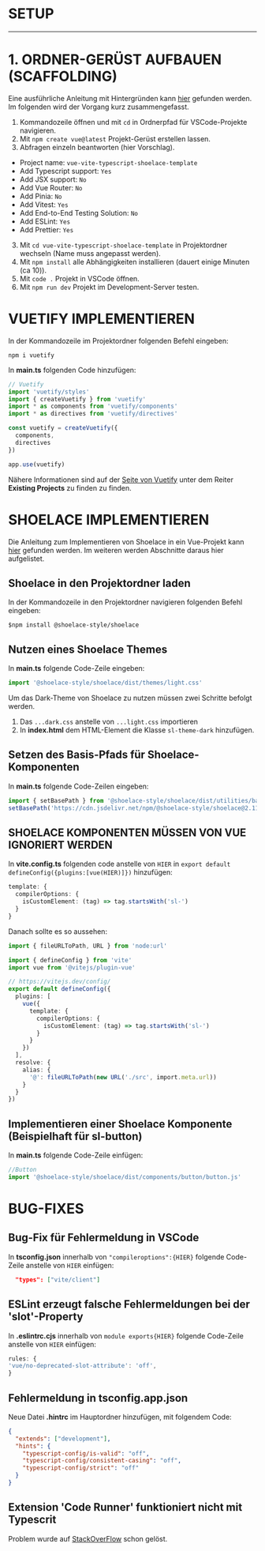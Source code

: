 # **SETUP**

---

# 1. ORDNER-GERÜST AUFBAUEN (SCAFFOLDING)

Eine ausführliche Anleitung mit Hintergründen kann [hier](https://vuejs.org/guide/quick-start.html#local) gefunden werden. Im folgenden wird der Vorgang kurz zusammengefasst.

1. Kommandozeile öffnen und mit `cd` in Ordnerpfad für VSCode-Projekte navigieren.
2. Mit `npm create vue@latest` Projekt-Gerüst erstellen lassen.
3. Abfragen einzeln beantworten (hier Vorschlag).

- Project name: `vue-vite-typescript-shoelace-template`
- Add Typescript support: `Yes`
- Add JSX support: `No`
- Add Vue Router: `No`
- Add Pinia: `No`
- Add Vitest: `Yes`
- Add End-to-End Testing Solution: `No`
- Add ESLint: `Yes`
- Add Prettier: `Yes`

3. Mit `cd vue-vite-typescript-shoelace-template` in Projektordner wechseln (Name muss angepasst werden).
4. Mit `npm install` alle Abhängigkeiten installieren (dauert einige Minuten (ca 10)).
5. Mit `code .` Projekt in VSCode öffnen.
6. Mit `npm run dev` Projekt im Development-Server testen.

# VUETIFY IMPLEMENTIEREN

In der Kommandozeile im Projektordner folgenden Befehl eingeben:

```Shell
npm i vuetify
```

In **main.ts** folgenden Code hinzufügen:

```ts
// Vuetify
import 'vuetify/styles'
import { createVuetify } from 'vuetify'
import * as components from 'vuetify/components'
import * as directives from 'vuetify/directives'

const vuetify = createVuetify({
  components,
  directives
})

app.use(vuetify)
```

Nähere Informationen sind auf der [Seite von Vuetify](https://vuetifyjs.com/en/getting-started/installation/#existing-projects) unter dem Reiter **Existing Projects** zu finden zu finden.

# SHOELACE IMPLEMENTIEREN

Die Anleitung zum Implementieren von Shoelace in ein Vue-Projekt kann [hier](https://shoelace.style/frameworks/vue) gefunden werden.
Im weiteren werden Abschnitte daraus hier aufgelistet.

## Shoelace in den Projektordner laden

In der Kommandozeile in den Projektordner navigieren folgenden Befehl eingeben:

```shell
$npm install @shoelace-style/shoelace
```

## Nutzen eines Shoelace Themes

In **main.ts** folgende Code-Zeile eingeben:

```ts
import '@shoelace-style/shoelace/dist/themes/light.css'
```

Um das Dark-Theme von Shoelace zu nutzen müssen zwei Schritte befolgt werden.

1. Das `...dark.css` anstelle von `...light.css` importieren
2. In **index.html** dem HTML-Element die Klasse `sl-theme-dark` hinzufügen.

## Setzen des Basis-Pfads für Shoelace-Komponenten

In **main.ts** folgende Code-Zeilen eingeben:

```ts
import { setBasePath } from '@shoelace-style/shoelace/dist/utilities/base-path.js'
setBasePath('https://cdn.jsdelivr.net/npm/@shoelace-style/shoelace@2.11.2/cdn/')
```

## SHOELACE KOMPONENTEN MÜSSEN VON VUE IGNORIERT WERDEN

In **vite.config.ts** folgenden code anstelle von `HIER` in `export default defineConfig({plugins:[vue(HIER)]})` hinzufügen:

```ts
template: {
  compilerOptions: {
    isCustomElement: (tag) => tag.startsWith('sl-')
  }
}
```

Danach sollte es so aussehen:

```ts
import { fileURLToPath, URL } from 'node:url'

import { defineConfig } from 'vite'
import vue from '@vitejs/plugin-vue'

// https://vitejs.dev/config/
export default defineConfig({
  plugins: [
    vue({
      template: {
        compilerOptions: {
          isCustomElement: (tag) => tag.startsWith('sl-')
        }
      }
    })
  ],
  resolve: {
    alias: {
      '@': fileURLToPath(new URL('./src', import.meta.url))
    }
  }
})
```

## Implementieren einer Shoelace Komponente (Beispielhaft für sl-button)

In **main.ts** folgende Code-Zeile einfügen:

```ts
//Button
import '@shoelace-style/shoelace/dist/components/button/button.js'
```

# BUG-FIXES

## Bug-Fix für Fehlermeldung in VSCode

In **tsconfig.json** innerhalb von `"compileroptions":{HIER}` folgende Code-Zeile anstelle von `HIER` einfügen:

```json
  "types": ["vite/client"]
```

## ESLint erzeugt falsche Fehlermeldungen bei der 'slot'-Property

In **.eslintrc.cjs** innerhalb von `module exports{HIER}` folgende Code-Zeile anstelle von `HIER` einfügen:

```cjs
rules: {
'vue/no-deprecated-slot-attribute': 'off',
}
```

## Fehlermeldung in **tsconfig.app.json**

Neue Datei **.hintrc** im Hauptordner hinzufügen, mit folgendem Code:

```json
{
  "extends": ["development"],
  "hints": {
    "typescript-config/is-valid": "off",
    "typescript-config/consistent-casing": "off",
    "typescript-config/strict": "off"
  }
}
```

## Extension 'Code Runner' funktioniert nicht mit Typescrit

Problem wurde auf [StackOverFlow](https://stackoverflow.com/questions/74108060/how-to-configure-coderunner-extension-to-execute-ts) schon gelöst.
